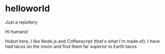 # helloworld
Just a repoitory

Hi humans!

Hubot here, I like Node.js and Coffeescript (that's what I'm made of).
I have had tacos on the moon and find them far superior to Earth tacos
